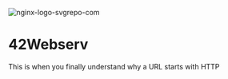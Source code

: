 ![nginx-logo-svgrepo-com](https://github.com/ejaee/42Webserv/assets/87407504/b6d98217-ff78-4378-8d80-a1342ceb9e3e)

# 42Webserv
This is when you finally understand why a URL starts with HTTP
